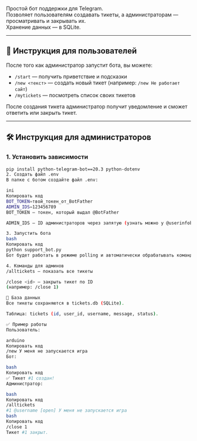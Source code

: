 Простой бот поддержки для Telegram.  
Позволяет пользователям создавать тикеты, а администраторам — просматривать и закрывать их.  
Хранение данных — в SQLite.

---

## 📖 Инструкция для пользователей

После того как администратор запустит бота, вы можете:

- `/start` — получить приветствие и подсказки
- `/new <текст>` — создать новый тикет (например: `/new Не работает сайт`)
- `/mytickets` — посмотреть список своих тикетов

После создания тикета администратор получит уведомление и сможет ответить или закрыть тикет.

---

## 🛠️ Инструкция для администраторов

### 1. Установить зависимости
```bash
pip install python-telegram-bot==20.3 python-dotenv
2. Создать файл .env
В папке с ботом создайте файл .env:

ini
Копировать код
BOT_TOKEN=твой_токен_от_BotFather
ADMIN_IDS=123456789
BOT_TOKEN — токен, который выдал @BotFather

ADMIN_IDS — ID администраторов через запятую (узнать можно у @userinfobot)

3. Запустить бота
bash
Копировать код
python support_bot.py
Бот будет работать в режиме polling и автоматически обрабатывать команды.

4. Команды для админов
/alltickets — показать все тикеты

/close <id> — закрыть тикет по ID
(например: /close 1)

📂 База данных
Все тикеты сохраняются в tickets.db (SQLite).

Таблица: tickets (id, user_id, username, message, status).

✅ Пример работы
Пользователь:

arduino
Копировать код
/new У меня не запускается игра
Бот:

bash
Копировать код
✅ Тикет #1 создан!
Администратор:

bash
Копировать код
/alltickets
#1 @username [open] У меня не запускается игра
bash
Копировать код
/close 1
Тикет #1 закрыт.
